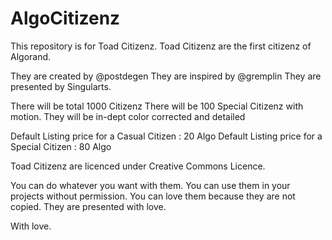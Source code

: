 # AlgoCitizenz
This repository is for Toad Citizenz.
Toad Citizenz are the first citizenz of Algorand.

They are created by @postdegen
They are inspired by @gremplin
They are presented by Singularts.

There will be total 1000 Citizenz
There will be 100 Special Citizenz with motion.
They will be in-dept color corrected and detailed

Default Listing price for a Casual Citizen  : 20 Algo
Default Listing price for a Special Citizen : 80 Algo

Toad Citizenz are licenced under Creative Commons Licence.

You can do whatever you want with them.
You can use them in your projects without permission.
You can love them because they are not copied.
They are presented with love.

With love.
